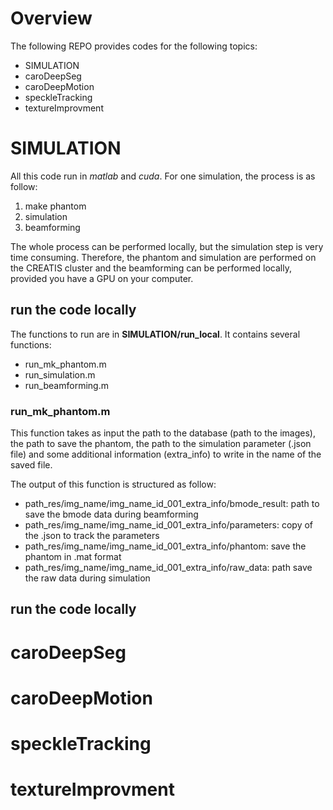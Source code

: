 # Overview

The following REPO provides codes for the following topics:
* SIMULATION
* caroDeepSeg
* caroDeepMotion
* speckleTracking
* textureImprovment

# SIMULATION
All this code run in *matlab* and *cuda*. For one simulation, the process is as follow:
1. make phantom
2. simulation
3. beamforming

The whole process can be performed locally, but the simulation step is very time consuming. Therefore, the phantom and simulation are performed on the CREATIS cluster and the beamforming can be performed locally, provided you have a GPU on your computer.

## run the code locally
The functions to run are in **SIMULATION/run_local**. It contains several functions:
* run_mk_phantom.m
* run_simulation.m
* run_beamforming.m

### run_mk_phantom.m
This function takes as input the path to the database (path to the images), the path to save the phantom, the path to the simulation parameter (.json file) and some additional information (extra_info) to write in the name of the saved file.

The output of this function is structured as follow:
* path_res/img_name/img_name_id_001_extra_info/bmode_result: path to save the bmode data during beamforming
* path_res/img_name/img_name_id_001_extra_info/parameters: copy of the .json to track the parameters
* path_res/img_name/img_name_id_001_extra_info/phantom: save the phantom in .mat format
* path_res/img_name/img_name_id_001_extra_info/raw_data: path save the raw data during simulation


## run the code locally

# caroDeepSeg

# caroDeepMotion

# speckleTracking

# textureImprovment
